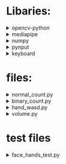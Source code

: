 # Libaries:
<details>
<summary>opencv-python</summary>

### Open Computer Vision
A computer vision library used for all sorts of things
I use it to read the camera frame-by-frame

#### download command
```
pip install opencv-python
```
</details>

<details>
<summary>mediapipe</summary>

### mediapipe
Mediapipe provides pre-trained models for human posture estimation and when used with opencv it can be used for
live estimation.

#### download command
```
pip install mediapipe
```


</details>

<details>
<summary>numpy</summary>

### numpy
I don't know much about it but I used it to create empty windows I can put my mediapipe things in without the real stuff.

#### download command (but its one of the default libraries.)
```
pip install numpy
```

</details>

<details>
<summary>pynput</summary>

### Pynput
A python library used to simulate things like mouse and keyboard clicks

i used this for the hand_wasd.py file to simulate the WASD keys when a certain gesture is applied

#### download command
```
pip install pynput
```
</details>

<details>
<summary>keyboard</summary>

### Pynput
similar to pynput.

i used this for the volume.py program to simulate the volume up and down.

#### download command
```
pip install keyboard
```
</details>




# files:

<details>
<summary>normal_count.py</summary>

## normal_count.py:
it counts the ammount of fingers raised, works with both hands

</details>

<details>
<summary>binary_count.py</summary>

## binary_count.py:
counts the binary of fingers, if thumb and ring is up, the decimal value is 9.

#### If you do not know how to count binary on your fingers, here's a [video](https://www.youtube.com/watch?v=XKpWSKjdv4U).

</details>

<details>
<summary>hand_wasd.py</summary>

## hand_wasd.py
It uses hand gestures to play games that incorporate the WASD control scheme

#### the hand gestures of the left hand will appear right from the camera's prespective, so, keep that in mind.

<details>
<summary>pictures of hand gestures</summary>


- left hand right
![](https://cdn.discordapp.com/attachments/1265341827930652703/1266058606298796136/image.png?ex=66a3c475&is=66a272f5&hm=0cb50f742432dff2b35b2b10b461032deea0f359e9c709bf2648d94046551cc3&)
- left hand up
![](https://cdn.discordapp.com/attachments/1265341827930652703/1266058759604797450/image.png?ex=66a3c49a&is=66a2731a&hm=d770bfc5f89329e8be07b5fd44d0025bb3caa71128bfb36fdd2c7d3295bf3fd7&)
- left hand left
![](https://cdn.discordapp.com/attachments/1265341827930652703/1266058850306363472/image.png?ex=66a3c4b0&is=66a27330&hm=4ea4da6379ca7dc2054b14af1f65400a19768180ccf4010859733f5d047785fb&)
- left hand down
![](https://cdn.discordapp.com/attachments/1265341827930652703/1266058944229412934/image.png?ex=66a3c4c6&is=66a27346&hm=9fe1e6003cc1ba7048836fc4a3a68f7aadbaaf76b933a6130a1e3a6b43caddf8&)

###  \\/\\/\\/\\/\\/

## for the right hand, the thumb and the pinky is switched

- right hand left
![](https://cdn.discordapp.com/attachments/1265341827930652703/1266059157975601384/image.png?ex=66a3c4f9&is=66a27379&hm=ed7974f495b65cf43fe5b265c97b2b5ce3421b9c965eb3cb3818c26d87c59c2d&)
- right hand right
![](https://cdn.discordapp.com/attachments/1265341827930652703/1266059279165816842/image.png?ex=66a3c516&is=66a27396&hm=e964b27732770f9626966751c5468fc987b5f2299a85530a8c97c9ff5853b0fd&)

</details>
</details>

<details>
<summary>volume.py</summary>

## volume.py:
it allows you to control the volume by moving your thumb and index finger.

move them close to decrease, and move them further to increase.

I used the keyboard library for simulating the volume controls.

</details>


# test files

<details>
<summary>face_hands_test.py</summary>

## face_hands_test.py
a test for face mesh with hand estimation

<details>
